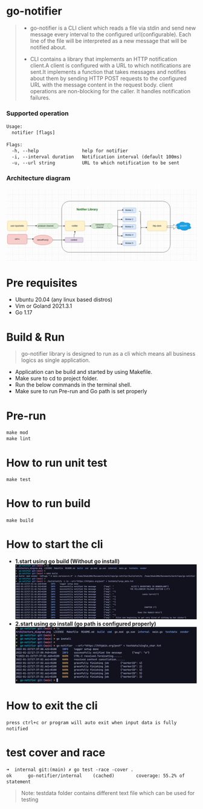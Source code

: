 # go-notifier
>* go-notifier is a CLI client which reads a file via stdin and send new message every interval to the configured url(configurable). Each line of the file will be interpreted as a new message that will be notified about.
>
>*   CLI contains a library that implements an HTTP notification client.A client is configured with a URL to which notifications are sent.It implements a function that takes messages and notifies about them by sending HTTP POST requests to the configured URL with the message content in the request body.
client operations are non-blocking for the caller. It handles notification failures.

### Supported operation
```
Usage:
  notifier [flags]

Flags:
  -h, --help                help for notifier
  -i, --interval duration   Notification interval (default 100ms)
  -u, --url string          URL to which notification to be sent 
  ```

### Architecture diagram
![plot](picture/Architecture_diagram.png)


# Pre requisites
- Ubuntu 20.04 (any linux based distros) 
- Vim or Goland 2021.3.1
- Go 1.17

# Build & Run
> go-notifier library  is designed to run as a cli which means all business logics as single application.
* Application can be build and started by using Makefile.
* Make sure to cd to project folder.
* Run the below commands in the terminal shell.
* Make sure to run Pre-run and Go path is set properly

# Pre-run
    make mod
    make lint

# How to run unit test
    make test

# How to run build
    make build

# How to start the cli
- **1.start using go build (Without go install)**
![plot](picture/go-build.png)
- **2.start using go install (go path is configured properly)**
![plot](picture/go-install.png)

# How to exit the cli
    press ctrl+c or program will auto exit when input data is fully notified

# test cover and race
```
➜  internal git:(main) ✗ go test -race -cover .
ok      go-notifier/internal    (cached)        coverage: 55.2% of statement
```
>Note: testdata folder contains  different text file which can be used for testing
